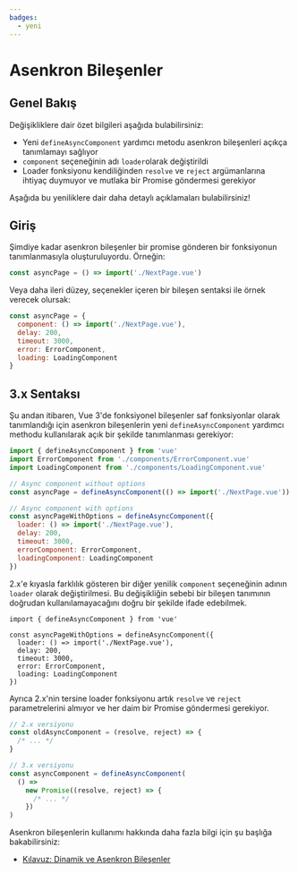 ```yaml
---
badges:
  - yeni
---
```


# Asenkron Bileşenler <MigrationBadges :badges="$frontmatter.badges" />

## Genel Bakış

Değişikliklere dair özet bilgileri aşağıda bulabilirsiniz:

- Yeni `defineAsyncComponent` yardımcı metodu asenkron bileşenleri açıkça tanımlamayı sağlıyor
- `component` seçeneğinin adı `loader`olarak değiştirildi
- Loader fonksiyonu kendiliğinden `resolve` ve `reject` argümanlarına ihtiyaç duymuyor ve mutlaka bir Promise göndermesi gerekiyor

Aşağıda bu yeniliklere dair daha detaylı açıklamaları bulabilirsiniz!

## Giriş

Şimdiye kadar asenkron bileşenler bir promise gönderen bir fonksiyonun tanımlanmasıyla oluşturuluyordu. Örneğin:

```js
const asyncPage = () => import('./NextPage.vue')
```

Veya daha ileri düzey, seçenekler içeren bir bileşen sentaksi ile örnek verecek olursak:

```js
const asyncPage = {
  component: () => import('./NextPage.vue'),
  delay: 200,
  timeout: 3000,
  error: ErrorComponent,
  loading: LoadingComponent
}
```

## 3.x Sentaksı

Şu andan itibaren, Vue 3'de fonksiyonel bileşenler saf fonksiyonlar olarak tanımlandığı için asenkron bileşenlerin yeni `defineAsyncComponent` yardımcı methodu kullanılarak açık bir şekilde tanımlanması gerekiyor:

```js
import { defineAsyncComponent } from 'vue'
import ErrorComponent from './components/ErrorComponent.vue'
import LoadingComponent from './components/LoadingComponent.vue'

// Async component without options
const asyncPage = defineAsyncComponent(() => import('./NextPage.vue'))

// Async component with options
const asyncPageWithOptions = defineAsyncComponent({
  loader: () => import('./NextPage.vue'),
  delay: 200,
  timeout: 3000,
  errorComponent: ErrorComponent,
  loadingComponent: LoadingComponent
})
```

2.x'e kıyasla farklılık gösteren bir diğer yenilik `component` seçeneğinin adının `loader` olarak değiştirilmesi. Bu değişikliğin sebebi bir bileşen tanımının doğrudan kullanılamayacağını doğru bir şekilde ifade edebilmek.

```js{4}
import { defineAsyncComponent } from 'vue'

const asyncPageWithOptions = defineAsyncComponent({
  loader: () => import('./NextPage.vue'),
  delay: 200,
  timeout: 3000,
  error: ErrorComponent,
  loading: LoadingComponent
})
```

Ayrıca 2.x'nin tersine loader fonksiyonu artık `resolve` ve `reject` parametrelerini almıyor ve her daim bir Promise göndermesi gerekiyor.

```js
// 2.x versiyonu
const oldAsyncComponent = (resolve, reject) => {
  /* ... */
}

// 3.x versiyonu
const asyncComponent = defineAsyncComponent(
  () =>
    new Promise((resolve, reject) => {
      /* ... */
    })
)
```

Asenkron bileşenlerin kullanımı hakkında daha fazla bilgi için şu başlığa bakabilirsiniz:

- [Kılavuz: Dinamik ve Asenkron Bileşenler](/guide/component-dynamic-async.html#dynamic-components-with-keep-alive)
